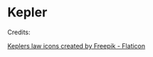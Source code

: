 # Kepler

Credits:

<a href="https://www.flaticon.com/free-icons/keplers-law" title="keplers law icons">Keplers law icons created by Freepik - Flaticon</a>